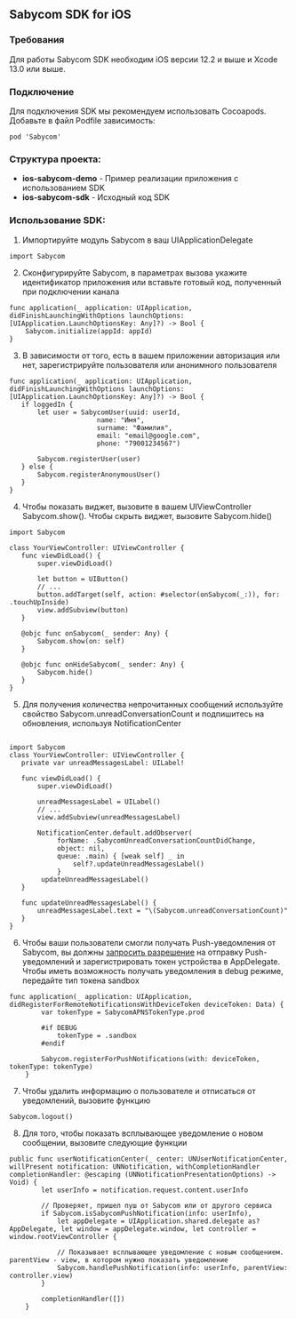 ## Sabycom SDK for iOS 

### Требования
Для работы Sabycom SDK необходим iOS версии 12.2 и выше и Xcode 13.0 или выше.

### Подключение
Для подключения SDK мы рекомендуем использовать Cocoapods. Добавьте в файл Podfile зависимость:

```
pod 'Sabycom'
```
### Структура проекта:

* **ios-sabycom-demo** - Пример реализации приложения с использованием SDK
* **ios-sabycom-sdk** - Исходный код SDK


### Использование SDK:

1. Импортируйте модуль Sabycom в ваш UIApplicationDelegate
```
import Sabycom
```
2. Сконфигурируйте Sabycom, в параметрах вызова укажите идентификатор приложения или вставьте готовый код, полученный при подключении канала 

```
func application(_ application: UIApplication, didFinishLaunchingWithOptions launchOptions: [UIApplication.LaunchOptionsKey: Any]?) -> Bool {
    Sabycom.initialize(appId: appId)
}
 ```

3. В зависимости от того, есть в вашем приложении авторизация или нет, зарегистрируйте пользователя или анонимного пользователя

 ```
func application(_ application: UIApplication, didFinishLaunchingWithOptions launchOptions: [UIApplication.LaunchOptionsKey: Any]?) -> Bool {
    if loggedIn {
        let user = SabycomUser(uuid: userId,
                       name: "Имя",
                       surname: "Фамилия",
                       email: "email@google.com",
                       phone: "79001234567")

        Sabycom.registerUser(user)
    } else {
        Sabycom.registerAnonymousUser()
    }
}
 ```

4. Чтобы показать виджет, вызовите в вашем UIViewController Sabycom.show(). Чтобы скрыть виджет, вызовите Sabycom.hide()

 ```
 import Sabycom

 class YourViewController: UIViewController {
    func viewDidLoad() {
        super.viewDidLoad()

        let button = UIButton()
        // ...
        button.addTarget(self, action: #selector(onSabycom(_:)), for: .touchUpInside)
        view.addSubview(button)
    }

    @objc func onSabycom(_ sender: Any) {
        Sabycom.show(on: self)
    }

    @objc func onHideSabycom(_ sender: Any) {
        Sabycom.hide()
    }
 }
 ```


5. Для получения количества непрочитанных сообщений используйте свойство Sabycom.unreadConversationCount и подпишитесь на обновления, используя NotificationCenter

```

import Sabycom
class YourViewController: UIViewController {
   private var unreadMessagesLabel: UILabel!

   func viewDidLoad() {
       super.viewDidLoad()

       unreadMessagesLabel = UILabel()
       // ...
       view.addSubview(unreadMessagesLabel)

       NotificationCenter.default.addObserver(
            forName: .SabycomUnreadConversationCountDidChange,
            object: nil,
            queue: .main) { [weak self] _ in
                self?.updateUnreadMessagesLabel()
            }
        updateUnreadMessagesLabel()
   }

   func updateUnreadMessagesLabel() {
       unreadMessagesLabel.text = "\(Sabycom.unreadConversationCount)"
   }
}

```

6. Чтобы ваши пользователи смогли получать Push-уведомления от Sabycom, вы должны [запросить разрешение](https://developer.apple.com/documentation/usernotifications/asking_permission_to_use_notifications) на отправку Push-уведомлений и зарегистрировать токен устройства в AppDelegate. Чтобы иметь возможность получать уведомления в debug режиме, передайте тип токена sandbox

```
func application(_ application: UIApplication, didRegisterForRemoteNotificationsWithDeviceToken deviceToken: Data) {
        var tokenType = SabycomAPNSTokenType.prod
        
        #if DEBUG
            tokenType = .sandbox
        #endif
        
        Sabycom.registerForPushNotifications(with: deviceToken, tokenType: tokenType)
    }
```

7. Чтобы удалить информацию о пользователе и отписаться от уведомлений, вызовите функцию
```
Sabycom.logout()
```

8. Для того, чтобы показать всплывающее уведомление о новом сообщении, вызовите следующие функции

```
public func userNotificationCenter(_ center: UNUserNotificationCenter, willPresent notification: UNNotification, withCompletionHandler completionHandler: @escaping (UNNotificationPresentationOptions) -> Void) {
        let userInfo = notification.request.content.userInfo
        
        // Проверяет, пришел пуш от Sabycom или от другого сервиса
        if Sabycom.isSabycomPushNotification(info: userInfo), 
            let appDelegate = UIApplication.shared.delegate as? AppDelegate, let window = appDelegate.window, let controller = window.rootViewController {

            // Показывает всплывающее уведомление с новым сообщением. parentView - view, в котором нужно показать уведомление
            Sabycom.handlePushNotification(info: userInfo, parentView: controller.view)
        }
        
        completionHandler([])
    }
```

